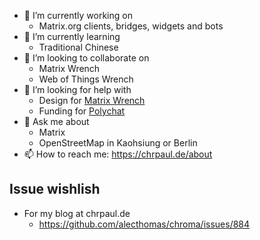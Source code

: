 - 🔭 I’m currently working on
  - Matrix.org clients, bridges, widgets and bots 
- 🌱 I’m currently learning
  - Traditional Chinese
- 👯 I’m looking to collaborate on
  - Matrix Wrench
  - Web of Things Wrench
- 🤔 I’m looking for help with
  - Design for [Matrix Wrench](https://gitlab.com/jaller94/matrix-wrench)
  - Funding for [Polychat](https://polychat.de/)
- 💬 Ask me about
  - Matrix
  - OpenStreetMap in Kaohsiung or Berlin
- 📫 How to reach me: https://chrpaul.de/about

## Issue wishlish
- For my blog at chrpaul.de
  - https://github.com/alecthomas/chroma/issues/884
